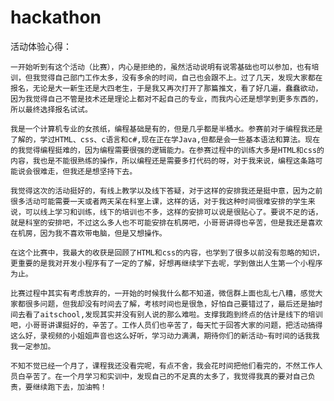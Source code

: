 # hackathon

活动体验心得：

	一开始听到有这个活动（比赛），内心是拒绝的，虽然活动说明有说零基础也可以参加，也有培训，但我觉得自己部门工作太多，没有多余的时间，自己也会跟不上。过了几天，发现大家都在报名，无论是大一新生还是大四老生，于是我又再次打开了那篇推文，看了好几遍，蠢蠢欲动，因为我觉得自己不管是技术还是理论上都对不起自己的专业，而我内心还是想学到更多东西的，所以最终选择报名试试。

	我是一个计算机专业的女孩纸，编程基础是有的，但是几乎都是半桶水。参赛前对于编程我还是了解的，学过HTML、css、c语言和c#,现在正在学Java,但都是会一些基本语法和算法。现在的我觉得编程挺难的，因为编程需要很强的逻辑能力。在参赛过程中的训练大多是HTML和css的内容，我也是不能很熟练的操作，所以编程还是需要多打代码的呀，对于我来说，编程这条路可能说会很难走，但我还是想坚持下去。

	我觉得这次的活动挺好的，有线上教学以及线下答疑，对于这样的安排我还是挺中意，因为之前很多活动可能需要一天或者两天呆在科室上课，这样的话，对于我这种时间很难安排的学生来说，可以线上学习和训练，线下的培训也不多，这样的安排可以说是很贴心了。要说不足的话，就是科室的安排吧，不过这么多人也不可能安排在机房吧，小哥哥讲得也辛苦，但是我还是喜欢在机房，因为我不喜欢带电脑，但是又想操作。

	在这个比赛中，我最大的收获是回顾了HTML和css的内容，也学到了很多以前没有忽略的知识，更重要的是我对开发小程序有了一定的了解，好想再继续学下去呢，学到做出人生第一个小程序为止。

	比赛过程中其实有考虑放弃的，一开始的时候我什么都不知道，微信群上面也乱七八糟，感觉大家都很多问题，但我却没有时间去了解，考核时间也是很急，好怕自己要错过了，最后还是抽时间去看了aitschool,发现其实并没有别人说的那么难啦。支撑我跑到终点的估计是线下的培训吧，小哥哥讲课挺好的，辛苦了。工作人员们也辛苦了，每天忙于回答大家的问题，把活动搞得这么好，录视频的小姐姐声音也这么好听，学习动力满满，期待你们的新活动~有时间的话我我我一定参加。

	不知不觉已经一个月了，课程我还没看完呢，有点不舍，我会花时间把他们看完的，不然工作人员白辛苦了。在一个月学习和实训中，发现自己的不足真的太多了，我觉得我真的要对自己负责，要继续跑下去，加油鸭！
